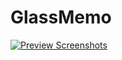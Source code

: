 # GlassMemo
[![Preview Screenshots](https://github.com/gitnurrra/glass-memo/actions/workflows/preview-screenshots.yml/badge.svg)](https://github.com/gitnurrra/glass-memo/actions/workflows/preview-screenshots.yml)
